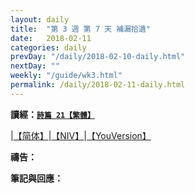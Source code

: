 ```yaml
---
layout: daily
title:  "第 3 週 第 7 天 補漏拾遺"
date:   2018-02-11
categories: daily
prevDay: "/daily/2018-02-10-daily.html"
nextDay: ""
weekly: "/guide/wk3.html"
permalink: /daily/2018-02-11-daily.html
---
```


**讀經：[`詩篇 21【繁體】`](https://www.biblegateway.com/passage/?search=ps.21&version=CUVMPT)**

|[【简体】](https://www.biblegateway.com/passage/?search=ps.21&version=CUVMPS)|[【NIV】](https://www.biblegateway.com/passage/?search=ps.21&version=NIV)|[【YouVersion】](https://www.bible.com/zh-TW/bible/46/PSA.21.CUNP)

**禱告：**

**筆記與回應：**
